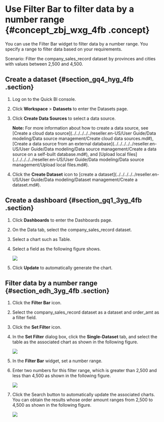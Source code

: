 # Use Filter Bar to filter data by a number range {#concept_zbj_wxg_4fb .concept}

You can use the Filter Bar widget to filter data by a number range. You specify a range to filter data based on your requirements.

Scenario: Filter the company\_sales\_record dataset by provinces and cities with values between 2,500 and 4,500.

## Create a dataset {#section_gq4_hyg_4fb .section}

1.  Log on to the Quick BI console.
2.  Click **Workspace** \> **Datasets** to enter the Datasets page.
3.  Click **Create Data Sources** to select a data source.

    **Note:** For more information about how to create a data source, see [Create a cloud data source](../../../../../reseller.en-US/User Guide/Data modeling/Data source management/Create cloud data sources.md#), [Create a data source from an external database](../../../../../reseller.en-US/User Guide/Data modeling/Data source management/Create a data source on a self-built database.md#), and [Upload local files](../../../../../reseller.en-US/User Guide/Data modeling/Data source management/Upload local files.md#).

4.  Click the **Create Dataset** icon to [create a dataset](../../../../../reseller.en-US/User Guide/Data modeling/Dataset management/Create a dataset.md#).

## Create a dashboard {#section_gq1_3yg_4fb .section}

1.  Click **Dashboards** to enter the Dashboards page.
2.  On the Data tab, select the company\_sales\_record dataset.
3.  Select a chart such as Table.
4.  Select a field as the following figure shows.

    ![](http://static-aliyun-doc.oss-cn-hangzhou.aliyuncs.com/assets/img/9193/15541067822011_en-US.png)

5.  Click **Update** to automatically generate the chart.

## Filter data by a number range {#section_edh_3yg_4fb .section}

1.  Click the **Filter Bar** icon.
2.  Select the company\_sales\_record dataset as a dataset and order\_amt as a filter field.
3.  Click the **Set Filter** icon.
4.  In the **Set Filter** dialog box, click the **Single-Dataset** tab, and select the table as the associated chart as shown in the following figure.

    ![](http://static-aliyun-doc.oss-cn-hangzhou.aliyuncs.com/assets/img/24378/155410678242127_en-US.png)

5.  In the **Filter Bar** widget, set a number range.
6.  Enter two numbers for this filter range, which is greater than 2,500 and less than 4,500 as shown in the following figure.

    ![](http://static-aliyun-doc.oss-cn-hangzhou.aliyuncs.com/assets/img/24378/155410678232137_en-US.png)

7.  Click the Search button to automatically update the associated charts. You can obtain the results whose order amount ranges from 2,500 to 4,500 as shown in the following figure.

    ![](http://static-aliyun-doc.oss-cn-hangzhou.aliyuncs.com/assets/img/9193/15541067822023_en-US.png)


